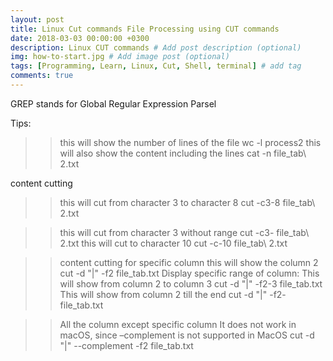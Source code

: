 ```yaml
---
layout: post
title: Linux Cut commands File Processing using CUT commands
date: 2018-03-03 00:00:00 +0300
description: Linux CUT commands # Add post description (optional)
img: how-to-start.jpg # Add image post (optional)
tags: [Programming, Learn, Linux, Cut, Shell, terminal] # add tag
comments: true
---
```


GREP stands for Global Regular Expression Parsel

Tips:
>> this will show the number of lines of the file
wc -l process2
>> this will also show the content including the lines
cat -n file_tab\ 2.txt


content cutting
>> this will cut from character 3 to character 8
cut  -c3-8 file_tab\ 2.txt

>> this will cut from character 3 without range
cut  -c3- file_tab\ 2.txt
>> this will cut to character 10
cut  -c-10 file_tab\ 2.txt

> > content cutting for specific column
>> this will show the column 2
cut -d "|" -f2 file_tab.txt
>> Display specific range of column:
>> This will show from column 2 to column 3
cut -d "|" -f2-3 file_tab.txt
>> This will show from column 2 till the end
cut -d "|" -f2- file_tab.txt

>> All the column except specific column
>> It does not work in macOS, since –complement is not supported in MacOS
cut -d "|" --complement -f2 file_tab.txt
